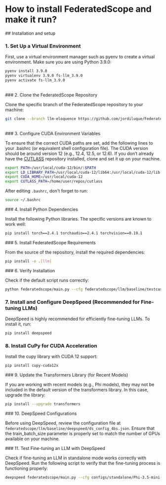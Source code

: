 # How to install FederatedScope and make it run?  

## Installation and setup  

### 1. Set Up a Virtual Environment  

First, use a virtual environment manager such as pyenv to create a virtual environment. Make sure you are using Python 3.9.0:

```bash
pyenv install 3.9.0
pyenv virtualenv 3.9.0 fs-llm_3.9.0
pyenv activate fs-llm_3.9.0
```
<br>
### 2. Clone the FederatedScope Repository  

Clone the specific branch of the FederatedScope repository to your machine:

```bash
git clone --branch llm-eloquence https://github.com/jordiluque/FederatedScope.git
```
<br>
### 3. Configure CUDA Environment Variables  

To ensure that the correct CUDA paths are set, add the following lines to your .bashrc (or equivalent shell configuration file). The CUDA version should be around version 12 (e.g., 12.4, 12.5, or 12.6). If you don’t already have the [CUTLASS](https://github.com/NVIDIA/cutlass) repository installed, clone and set it up on your machine.

```bash
export PATH=/usr/local/cuda-12/bin/:$PATH
export LD_LIBRARY_PATH=/usr/local/cuda-12/lib64:/usr/local/cuda-12/lib:$LD_LIBRARY_PATH
export CUDA_HOME=/usr/local/cuda-12
export CUTLASS_PATH=/home/user/repos/cutlass 
```

After editing `.bashrc`, don't forget to run:

```bash
source ~/.bashrc
```

### 4. Install Python Dependencies  

Install the following Python libraries. The specific versions are known to work well:
```bash
pip install torch==2.4.1 torchaudio==2.4.1 torchvision==0.19.1
```

### 5. Install FederatedScope Requirements  

From the source of the repository, install the required dependencies:
```bash
pip install -e .[llm]
```

### 6. Verify Installation  

Check if the default script runs correctly:

```bash
python federatedscope/main.py --cfg federatedscope/llm/baseline/testcase.yaml
```

### 7. Install and Configure DeepSpeed (Recommended for Fine-tuning LLMs)  

DeepSpeed is highly recommended for efficiently fine-tuning LLMs. To install it, run:

```bash
pip install deepspeed
```

### 8. Install CuPy for CUDA Acceleration  

Install the cupy library with CUDA 12 support:

```bash
pip install cupy-cuda12x
```

### 9. Update the Transformers Library (for Recent Models)  

If you are working with recent models (e.g., Phi models), they may not be included in the default version of the transformers library. In this case, upgrade the library:

```bash
pip install --upgrade transformers
```

### 10. DeepSpeed Configurations  

Before using DeepSpeed, review the configuration file at `federatedscope/llm/baseline/deepspeed/ds_config_4bs.json`. Ensure that the train_batch_size parameter is properly set to match the number of GPUs available on your machine.

### 11. Test Fine-tuning an LLM with DeepSpeed  

Check if fine-tuning an LLM in standalone mode works correctly with DeepSpeed. Run the following script to verify that the fine-tuning process is functioning properly:

```bash
deepspeed federatedscope/main.py --cfg configs/standalone/Phi-3.5-mini-instruct/ds_3c_200r_30ls.yaml
```